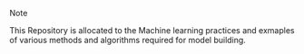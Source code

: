 > [!NOTE] 
> This Repository is allocated  to the Machine learning practices and exmaples of various methods and algorithms required for model building. 
